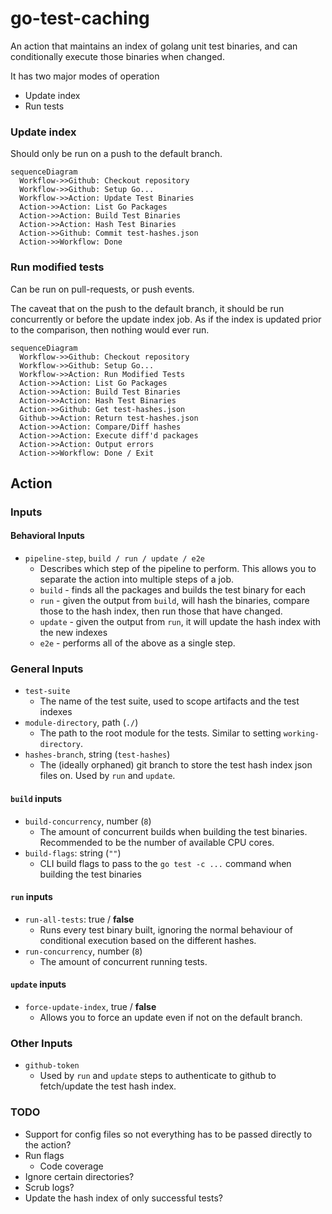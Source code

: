 # go-test-caching

An action that maintains an index of golang unit test binaries, and can
conditionally execute those binaries when changed.

It has two major modes of operation

- Update index
- Run tests

### Update index

Should only be run on a push to the default branch.

```mermaid
sequenceDiagram
  Workflow->>Github: Checkout repository
  Workflow->>Github: Setup Go...
  Workflow->>Action: Update Test Binaries
  Action->>Action: List Go Packages
  Action->>Action: Build Test Binaries
  Action->>Action: Hash Test Binaries
  Action->>Github: Commit test-hashes.json
  Action->>Workflow: Done
```

### Run modified tests

Can be run on pull-requests, or push events.

The caveat that on the push to the default branch, it should be run concurrently
or before the update index job. As if the index is updated prior to the
comparison, then nothing would ever run.

```mermaid
sequenceDiagram
  Workflow->>Github: Checkout repository
  Workflow->>Github: Setup Go...
  Workflow->>Action: Run Modified Tests
  Action->>Action: List Go Packages
  Action->>Action: Build Test Binaries
  Action->>Action: Hash Test Binaries
  Action->>Github: Get test-hashes.json
  Github->>Action: Return test-hashes.json
  Action->>Action: Compare/Diff hashes
  Action->>Action: Execute diff'd packages
  Action->>Action: Output errors
  Action->>Workflow: Done / Exit
```

## Action

### Inputs

#### Behavioral Inputs

- `pipeline-step`, `build / run / update / e2e`
  - Describes which step of the pipeline to perform. This allows you to separate
    the action into multiple steps of a job.
  - `build` - finds all the packages and builds the test binary for each
  - `run` - given the output from `build`, will hash the binaries, compare those
    to the hash index, then run those that have changed.
  - `update` - given the output from `run`, it will update the hash index with
    the new indexes
  - `e2e` - performs all of the above as a single step.

### General Inputs

- `test-suite`
  - The name of the test suite, used to scope artifacts and the test indexes
- `module-directory`, path (`./`)
  - The path to the root module for the tests. Similar to setting
    `working-directory`.
- `hashes-branch`, string (`test-hashes`)
  - The (ideally orphaned) git branch to store the test hash index json files
    on. Used by `run` and `update`.

#### `build` inputs

- `build-concurrency`, number (`8`)
  - The amount of concurrent builds when building the test binaries. Recommended
    to be the number of available CPU cores.
- `build-flags`: string (`""`)
  - CLI build flags to pass to the `go test -c ...` command when building the
    test binaries

#### `run` inputs

- `run-all-tests`: true / **false**
  - Runs every test binary built, ignoring the normal behaviour of conditional
    execution based on the different hashes.
- `run-concurrency`, number (`8`)
  - The amount of concurrent running tests.

#### `update` inputs

- `force-update-index`, true / **false**
  - Allows you to force an update even if not on the default branch.

### Other Inputs

- `github-token`
  - Used by `run` and `update` steps to authenticate to github to fetch/update
    the test hash index.

### TODO

- Support for config files so not everything has to be passed directly to the
  action?
- Run flags
  - Code coverage
- Ignore certain directories?
- Scrub logs?
- Update the hash index of only successful tests?
